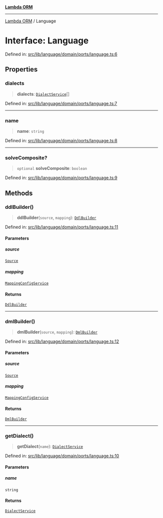 [**Lambda ORM**](../README.md)

***

[Lambda ORM](../README.md) / Language

# Interface: Language

Defined in: [src/lib/language/domain/ports/language.ts:6](https://github.com/lambda-orm/lambdaorm/blob/d458bba636206871821586fca1a7822cc50e2446/src/lib/language/domain/ports/language.ts#L6)

## Properties

### dialects

> **dialects**: [`DialectService`](DialectService.md)[]

Defined in: [src/lib/language/domain/ports/language.ts:7](https://github.com/lambda-orm/lambdaorm/blob/d458bba636206871821586fca1a7822cc50e2446/src/lib/language/domain/ports/language.ts#L7)

***

### name

> **name**: `string`

Defined in: [src/lib/language/domain/ports/language.ts:8](https://github.com/lambda-orm/lambdaorm/blob/d458bba636206871821586fca1a7822cc50e2446/src/lib/language/domain/ports/language.ts#L8)

***

### solveComposite?

> `optional` **solveComposite**: `boolean`

Defined in: [src/lib/language/domain/ports/language.ts:9](https://github.com/lambda-orm/lambdaorm/blob/d458bba636206871821586fca1a7822cc50e2446/src/lib/language/domain/ports/language.ts#L9)

## Methods

### ddlBuilder()

> **ddlBuilder**(`source`, `mapping`): [`DdlBuilder`](DdlBuilder.md)

Defined in: [src/lib/language/domain/ports/language.ts:11](https://github.com/lambda-orm/lambdaorm/blob/d458bba636206871821586fca1a7822cc50e2446/src/lib/language/domain/ports/language.ts#L11)

#### Parameters

##### source

[`Source`](Source.md)

##### mapping

[`MappingConfigService`](../classes/MappingConfigService.md)

#### Returns

[`DdlBuilder`](DdlBuilder.md)

***

### dmlBuilder()

> **dmlBuilder**(`source`, `mapping`): [`DmlBuilder`](DmlBuilder.md)

Defined in: [src/lib/language/domain/ports/language.ts:12](https://github.com/lambda-orm/lambdaorm/blob/d458bba636206871821586fca1a7822cc50e2446/src/lib/language/domain/ports/language.ts#L12)

#### Parameters

##### source

[`Source`](Source.md)

##### mapping

[`MappingConfigService`](../classes/MappingConfigService.md)

#### Returns

[`DmlBuilder`](DmlBuilder.md)

***

### getDialect()

> **getDialect**(`name`): [`DialectService`](DialectService.md)

Defined in: [src/lib/language/domain/ports/language.ts:10](https://github.com/lambda-orm/lambdaorm/blob/d458bba636206871821586fca1a7822cc50e2446/src/lib/language/domain/ports/language.ts#L10)

#### Parameters

##### name

`string`

#### Returns

[`DialectService`](DialectService.md)
